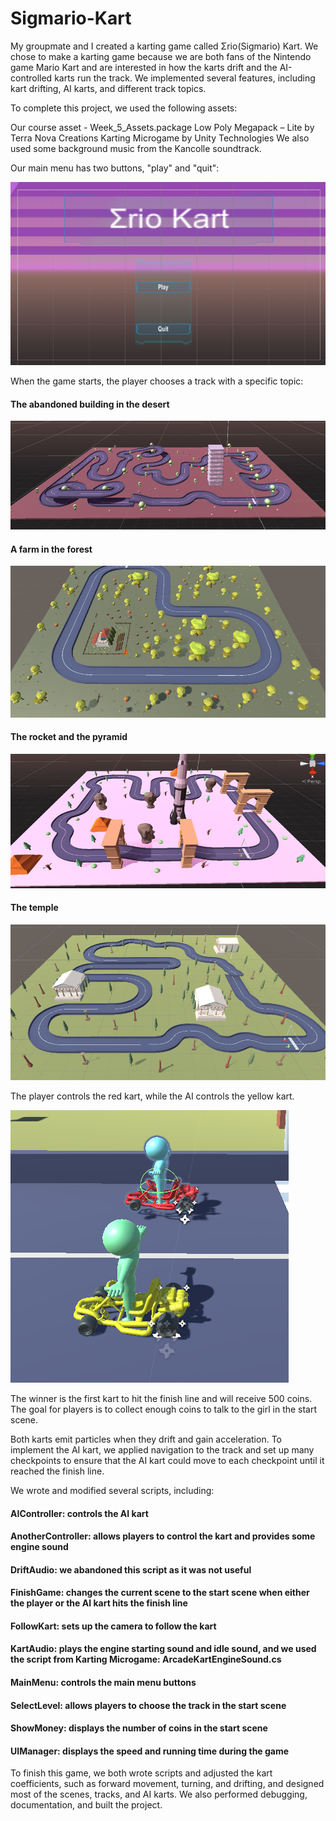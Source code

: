# Sigmario-Kart

My groupmate and I created a karting game called Σrio(Sigmario) Kart. We chose to make a karting game because we are both fans of the Nintendo game Mario Kart and are interested in how the karts drift and the AI-controlled karts run the track. We implemented several features, including kart drifting, AI karts, and different track topics.

To complete this project, we used the following assets:

Our course asset - Week_5_Assets.package
Low Poly Megapack – Lite by Terra Nova Creations
Karting Microgame by Unity Technologies
We also used some background music from the Kancolle soundtrack.

Our main menu has two buttons, "play" and "quit":

![My Image](Picture1.png)

When the game starts, the player chooses a track with a specific topic:

#### The abandoned building in the desert

![My Image](Picture3.png)

#### A farm in the forest

![My Image](Picture4.png)

#### The rocket and the pyramid

![My Image](Picture5.png)

#### The temple

![My Image](Picture6.png)

The player controls the red kart, while the AI controls the yellow kart.

![My Image](Picture7.png)

The winner is the first kart to hit the finish line and will receive 500 coins. The goal for players is to collect enough coins to talk to the girl in the start scene.

Both karts emit particles when they drift and gain acceleration. To implement the AI kart, we applied navigation to the track and set up many checkpoints to ensure that the AI kart could move to each checkpoint until it reached the finish line.

We wrote and modified several scripts, including:

#### AIController: controls the AI kart

#### AnotherController: allows players to control the kart and provides some engine sound

#### DriftAudio: we abandoned this script as it was not useful

#### FinishGame: changes the current scene to the start scene when either the player or the AI kart hits the finish line

#### FollowKart: sets up the camera to follow the kart

#### KartAudio: plays the engine starting sound and idle sound, and we used the script from Karting Microgame: ArcadeKartEngineSound.cs

#### MainMenu: controls the main menu buttons

#### SelectLevel: allows players to choose the track in the start scene

#### ShowMoney: displays the number of coins in the start scene

#### UIManager: displays the speed and running time during the game

To finish this game, we both wrote scripts and adjusted the kart coefficients, such as forward movement, turning, and drifting, and designed most of the scenes, tracks, and AI karts. We also performed debugging, documentation, and built the project.
